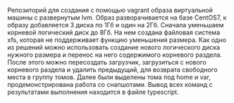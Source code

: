 Репозиторий для создания с помощью vagrant образа виртуальной машины с развернутым lvm. Образ разворачивается на базе CentOS7, к образу добавляется
 3 диска по 1Гб и один на 2Гб. Сначала уменьшаем корневой логический диск до 8Гб. На нем создана файловая система xfs, которая не поддерживает функцию уменьшения размера. 
 Как одно из решений можно использовать создание нового логического диска нужного размера и перенос на него содержимого корневого раздела. После этого можно пересоздать загрузчик, 
 загрузиться с нового корневого раздела и удалить предыдущий, для возврата свободного места в группу томов. Далее были выделены тома под home и var, продемонстрирована работа со снапшотами.
 Вывод всех команд с результатами выполнения находится в файле typescript.    
 